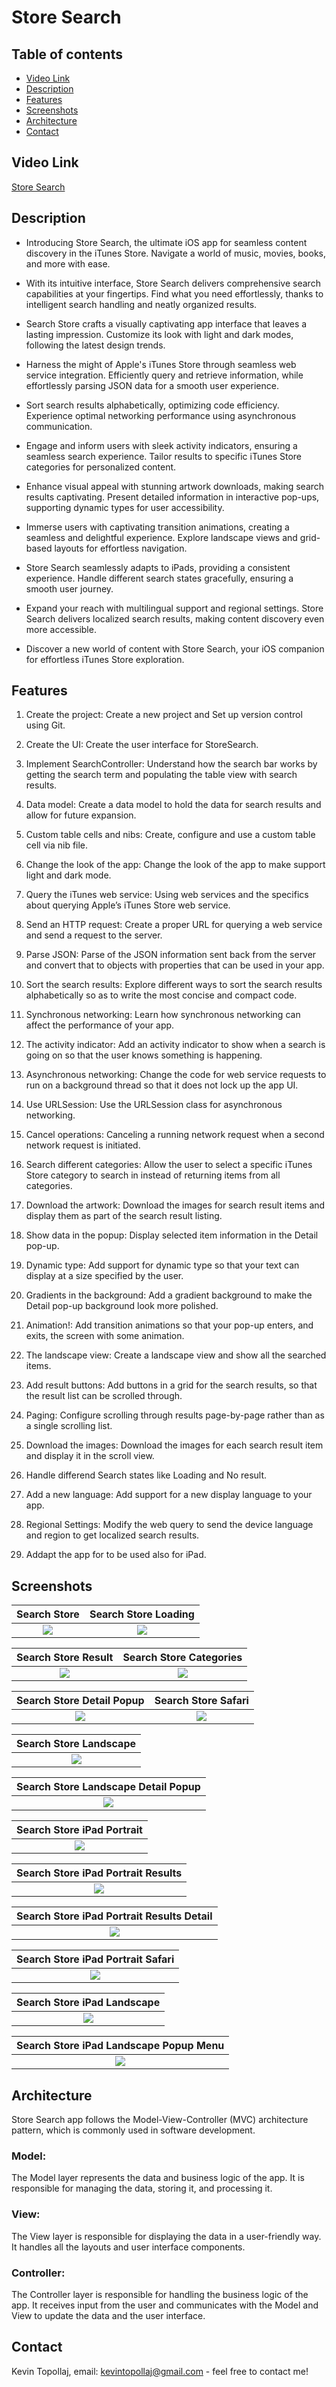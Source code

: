 # Store Search

## Table of contents
* [Video Link](#video-link)
* [Description](#description)
* [Features](#Features)
* [Screenshots](#screenshots)
* [Architecture](#architecture)
* [Contact](#contact)


## Video Link

[Store Search](https://www.linkedin.com/feed/update/urn:li:activity:7065717813306343424/)


## Description

- Introducing Store Search, the ultimate iOS app for seamless content discovery in the iTunes Store. Navigate a world of music, movies, books, and more with ease.

- With its intuitive interface, Store Search delivers comprehensive search capabilities at your fingertips. Find what you need effortlessly, thanks to intelligent search handling and neatly organized results.

- Search Store crafts a visually captivating app interface that leaves a lasting impression. Customize its look with light and dark modes, following the latest design trends.

- Harness the might of Apple's iTunes Store through seamless web service integration. Efficiently query and retrieve information, while effortlessly parsing JSON data for a smooth user experience.

- Sort search results alphabetically, optimizing code efficiency. Experience optimal networking performance using asynchronous communication.

- Engage and inform users with sleek activity indicators, ensuring a seamless search experience. Tailor results to specific iTunes Store categories for personalized content.

- Enhance visual appeal with stunning artwork downloads, making search results captivating. Present detailed information in interactive pop-ups, supporting dynamic types for user accessibility.

- Immerse users with captivating transition animations, creating a seamless and delightful experience. Explore landscape views and grid-based layouts for effortless navigation.

- Store Search seamlessly adapts to iPads, providing a consistent experience. Handle different search states gracefully, ensuring a smooth user journey.

- Expand your reach with multilingual support and regional settings. Store Search delivers localized search results, making content discovery even more accessible.

- Discover a new world of content with Store Search, your iOS companion for effortless iTunes Store exploration.


## Features

1. Create the project: Create a new project and Set up version control using Git.

2. Create the UI: Create the user interface for StoreSearch.

3. Implement SearchController: Understand how the search bar works by getting the search term and populating the table view with search results.

4. Data model: Create a data model to hold the data for search results and allow for future expansion.

5. Custom table cells and nibs: Create, configure and use a custom table cell via nib file.

6. Change the look of the app: Change the look of the app to make support light and dark mode.

7. Query the iTunes web service: Using web services and the specifics about querying Apple’s iTunes Store web service.

8. Send an HTTP request: Create a proper URL for querying a web service and send a request to the server.

9. Parse JSON: Parse of the JSON information sent back from the server and convert that to objects with properties that can be used in your app.

10. Sort the search results: Explore different ways to sort the search results alphabetically so as to write the most concise and compact code.

11. Synchronous networking: Learn how synchronous networking can affect the performance of your app.

12. The activity indicator: Add an activity indicator to show when a search is going on so that the user knows something is happening.

13. Asynchronous networking: Change the code for web service requests to run on a background thread so that it does not lock up the app UI.

14. Use URLSession: Use the URLSession class for asynchronous networking.

15. Cancel operations: Canceling a running network request when a second network request is initiated.

16. Search different categories: Allow the user to select a specific iTunes Store category to search in instead of returning items from all categories.

17. Download the artwork: Download the images for search result items and display them as part of the search result listing.

18. Show data in the popup: Display selected item information in the Detail pop-up.

19. Dynamic type: Add support for dynamic type so that your text can display at a size specified by the user.

20. Gradients in the background: Add a gradient background to make the Detail pop-up background look more polished.

21. Animation!: Add transition animations so that your pop-up enters, and exits, the screen with some animation.

22. The landscape view: Create a landscape view and show all the searched items.

23. Add result buttons: Add buttons in a grid for the search results, so that the result list can be scrolled through.

24. Paging: Configure scrolling through results page-by-page rather than as a single scrolling list.

25. Download the images: Download the images for each search result item and display it in the scroll view.

26. Handle differend Search states like Loading and No result.

27. Add a new language: Add support for a new display language to your app.

28. Regional Settings: Modify the web query to send the device language and region to get localized search results.

29. Addapt the app for to be used also for iPad.



## Screenshots

Search Store               | Search Store Loading      | 
:-------------------------:|:-------------------------:|
![](./img/S1.png)          | ![](./img/S2.png)         |

Search Store Result        | Search Store Categories   |
:-------------------------:|:-------------------------:|
![](./img/S3.png)          | ![](./img/S4.png)         |

Search Store Detail Popup  | Search Store Safari        |
:-------------------------:|:-------------------------:|
![](./img/S5.png)          | ![](./img/S6.png)         |

Search Store Landscape  | 
:----------------------------:|
![](./img/S7.png)             |

Search Store Landscape Detail Popup   | 
:------------------------------------:|
![](./img/S8.png)                     |

Search Store iPad Portrait    | 
:----------------------------:|
![](./img/S9.png)             |

Search Store iPad Portrait Results  | 
:----------------------------------:|
![](./img/S10.png)                  |

Search Store iPad Portrait Results Detail  | 
:-----------------------------------------:|
![](./img/S11.png)                         |

Search Store iPad Portrait Safari   | 
:----------------------------------:|
![](./img/S12.png)                  |

Search Store iPad Landscape         | 
:----------------------------------:|
![](./img/S13.png)                  |

Search Store iPad Landscape Popup Menu   | 
:---------------------------------------:|
![](./img/S14.png)                       |



## Architecture

Store Search app follows the Model-View-Controller (MVC) architecture pattern, which is commonly used in software development.

### Model:

The Model layer represents the data and business logic of the app. It is responsible for managing the data, storing it, and processing it.

### View:

The View layer is responsible for displaying the data in a user-friendly way. It handles all the layouts and user interface components.

### Controller:

The Controller layer is responsible for handling the business logic of the app. It receives input from the user and communicates with the Model and View to update the data and the user interface.

## Contact
Kevin Topollaj, email: kevintopollaj@gmail.com - feel free to contact me!
